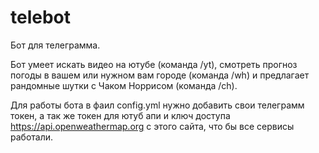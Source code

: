 # telebot

Бот для телеграмма.

Бот умеет искать видео на ютубе (команда /yt), смотреть прогноз погоды в вашем или нужном вам городе (команда /wh) и предлагает рандомные шутки с
Чаком Норрисом (команда /ch).

Для работы бота в фаил config.yml нужно добавить свои телеграмм токен, а так же токен для ютуб апи и ключ доступа https://api.openweathermap.org с этого сайта,
что бы все сервисы работали.

